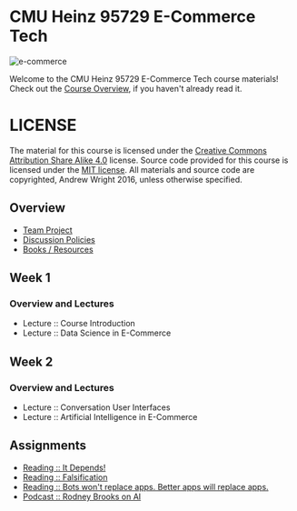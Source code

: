 # CMU Heinz 95729 E-Commerce Tech
![e-commerce](https://cloud.githubusercontent.com/assets/933621/10716481/265914d0-7b11-11e5-8538-a32894ea5ccb.jpg)

Welcome to the CMU Heinz 95729 E-Commerce Tech course materials! Check out the [Course Overview](Course-Overview.md), if you haven't already read it.

# LICENSE
The material for this course is licensed under the [Creative Commons Attribution Share Alike 4.0](LICENSE_CONTENT) license. Source code provided for this course is licensed under the [MIT license](LICENSE_SOFTWARE). All materials and source code are copyrighted, Andrew Wright 2016, unless otherwise specified.

## Overview

* [Team Project](Team-Project.md)
* [Discussion Policies](Discussion-Board-Policy.md)
* [Books / Resources](Resources.md)

## Week 1
### Overview and Lectures

* Lecture :: Course Introduction
* Lecture :: Data Science in E-Commerce

## Week 2
### Overview and Lectures

* Lecture :: Conversation User Interfaces
* Lecture :: Artificial Intelligence in E-Commerce

## Assignments
* [Reading :: It Depends!](Reading-%3A%3A-It-Depends.md)
* [Reading :: Falsification](Reading-%3A%3A-Falsification.md)
* [Reading :: Bots won't replace apps. Better apps will replace apps.](http://dangrover.com/blog/2016/04/20/bots-wont-replace-apps.html)
* [Podcast :: Rodney Brooks on AI](Reading-%3A%3A-Rodney-Brooks-on-AI.md)


